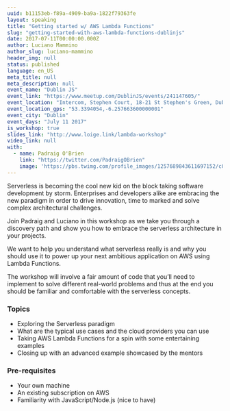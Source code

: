 ```yaml
---
uuid: b11153eb-f89a-4909-ba9a-1822f79363fe
layout: speaking
title: "Getting started w/ AWS Lambda Functions"
slug: "getting-started-with-aws-lambda-functions-dublinjs"
date: 2017-07-11T00:00:00.000Z
author: Luciano Mammino
author_slug: luciano-mammino
header_img: null
status: published
language: en_US
meta_title: null
meta_description: null
event_name: "Dublin JS"
event_link: "https://www.meetup.com/DublinJS/events/241147605/"
event_location: "Intercom, Stephen Court, 18-21 St Stephen's Green, Dublin 2, Ireland"
event_location_gps: "53.3394054,-6.257663600000001"
event_city: "Dublin"
event_days: "July 11 2017"
is_workshop: true
slides_link: "http://www.loige.link/lambda-workshop"
video_link: null
with:
  - name: Padraig O'Brien
    link: "https://twitter.com/PadraigOBrien"
    image: 'https://pbs.twimg.com/profile_images/1257689843611697152/c05SV9HI_x96.jpg'
---
```


Serverless is becoming the cool new kid on the block taking software development by storm. Enterprises and developers alike are embracing the new paradigm in order to drive innovation, time to marked and solve complex architectural challenges.

Join Padraig and Luciano in this workshop as we take you through a discovery path and show you how to embrace the serverless architecture in your projects.

We want to help you understand what serverless really is and why you should use it to power up your next ambitious application on AWS using Lambda Functions.

The workshop will involve a fair amount of code that you’ll need to implement to solve different real-world problems and thus at the end you should be familiar and comfortable with the serverless concepts.

### Topics

- Exploring the Serverless paradigm
- What are the typical use cases and the cloud providers you can use
- Taking AWS Lambda Functions for a spin with some entertaining examples
- Closing up with an advanced example showcased by the mentors

### Pre-requisites

- Your own machine
- An existing subscription on AWS
- Familiarity with JavaScript/Node.js (nice to have)
